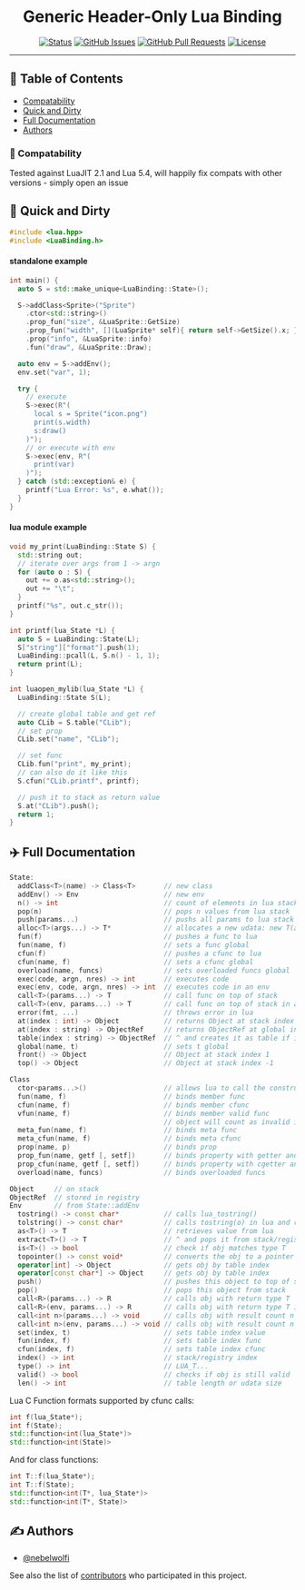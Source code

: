 <h1 align="center">Generic Header-Only Lua Binding</h1>

<div align="center">

[![Status](https://img.shields.io/badge/status-active-success.svg)]()
[![GitHub Issues](https://img.shields.io/github/issues/nebelwolfi/GenericLuaBinding.svg)](https://github.com/nebelwolfi/GenericLuaBinding/issues)
[![GitHub Pull Requests](https://img.shields.io/github/issues-pr/nebelwolfi/GenericLuaBinding.svg)](https://github.com/nebelwolfi/GenericLuaBinding/pulls)
[![License](https://img.shields.io/badge/license-MIT-blue.svg)](/LICENSE)

</div>

---

## 📝 Table of Contents

- [Compatability](#compatability)
- [Quick and Dirty](#quick_and_dirty)
- [Full Documentation](#full_documentation)
- [Authors](#authors)

### 🎈 Compatability <a name="compatability"></a>

Tested against LuaJIT 2.1 and Lua 5.4, will happily fix compats with other versions - simply open an issue

## 🔧 Quick and Dirty <a name="quick_and_dirty"></a>
```cpp
#include <lua.hpp>
#include <LuaBinding.h>
```
#### standalone example
```cpp
int main() {
  auto S = std::make_unique<LuaBinding::State>();

  S->addClass<Sprite>("Sprite")
    .ctor<std::string>()
    .prop_fun("size", &LuaSprite::GetSize)
    .prop_fun("width", [](LuaSprite* self){ return self->GetSize().x; })
    .prop("info", &LuaSprite::info)
    .fun("draw", &LuaSprite::Draw);

  auto env = S->addEnv();
  env.set("var", 1);

  try {
    // execute
    S->exec(R"(
      local s = Sprite("icon.png")
      print(s.width)
      s:draw()
    )");
    // or execute with env
    S->exec(env, R"(
      print(var)
    )");
  } catch (std::exception& e) {
    printf("Lua Error: %s", e.what());
  }
}
```
#### lua module example
```cpp
void my_print(LuaBinding::State S) {
  std::string out;
  // iterate over args from 1 -> argn
  for (auto o : S) {
    out += o.as<std::string>();
    out += "\t";
  }
  printf("%s", out.c_str());
}

int printf(lua_State *L) {
  auto S = LuaBinding::State(L);
  S["string"]["format"].push(1);
  LuaBinding::pcall(L, S.n() - 1, 1);
  return print(L);
}

int luaopen_mylib(lua_State *L) {
  LuaBinding::State S(L);

  // create global table and get ref
  auto CLib = S.table("CLib");
  // set prop
  CLib.set("name", "CLib");

  // set func
  CLib.fun("print", my_print);
  // can also do it like this
  S.cfun("CLib.printf", printf);

  // push it to stack as return value
  S.at("CLib").push();
  return 1;
}
```

## ✈️ Full Documentation <a name="full_documentation"></a>

```cpp
State:
  addClass<T>(name) -> Class<T>       // new class
  addEnv() -> Env                     // new env
  n() -> int                          // count of elements in lua stack
  pop(n)                              // pops n values from lua stack
  push(params...)                     // pushs all params to lua stack
  alloc<T>(args...) -> T*             // allocates a new udata: new T(args...)
  fun(f)                              // pushes a func to lua
  fun(name, f)                        // sets a func global
  cfun(f)                             // pushes a cfunc to lua
  cfun(name, f)                       // sets a cfunc global
  overload(name, funcs)               // sets overloaded funcs global
  exec(code, argn, nres) -> int       // executes code
  exec(env, code, argn, nres) -> int  // executes code in an env
  call<T>(params...) -> T             // call func on top of stack
  call<T>(env, params...) -> T        // call func on top of stack in an env
  error(fmt, ...)                     // throws error in lua
  at(index : int) -> Object           // returns Object at stack index
  at(index : string) -> ObjectRef     // returns ObjectRef at global index
  table(index : string) -> ObjectRef  // ^ and creates it as table if it does not exist
  global(name, t)                     // sets t global
  front() -> Object                   // Object at stack index 1
  top() -> Object                     // Object at stack index -1

Class
  ctor<params...>()                   // allows lua to call the constructor
  fun(name, f)                        // binds member func
  cfun(name, f)                       // binds member cfunc
  vfun(name, f)                       // binds member valid func
                                      // object will count as invalid if it returns false
  meta_fun(name, f)                   // binds meta func
  meta_cfun(name, f)                  // binds meta cfunc
  prop(name, p)                       // binds prop
  prop_fun(name, getf [, setf])       // binds property with getter and setter
  prop_cfun(name, getf [, setf])      // binds property with cgetter and csetter
  overload(name, funcs)               // binds overloaded funcs

Object     // on stack
ObjectRef  // stored in registry
Env        // from State::addEnv
  tostring() -> const char*           // calls lua_tostring()
  tolstring() -> const char*          // calls tostring(o) in lua and returns the result
  as<T>() -> T                        // retrieves value from lua
  extract<T>() -> T                   // ^ and pops it from stack/registry
  is<T>() -> bool                     // check if obj matches type T
  topointer() -> const void*          // converts the obj to a pointer
  operator[int] -> Object             // gets obj by table index
  operator[const char*] -> Object     // gets obj by table index
  push()                              // pushes this object to top of stack
  pop()                               // pops this object from stack
  call<R>(params...) -> R             // calls obj with return type T
  call<R>(env, params...) -> R        // calls obj with return type T in an env
  call<int n>(params...) -> void      // calls obj with result count n
  call<int n>(env, params...) -> void // calls obj with result count n in an env
  set(index, t)                       // sets table index value
  fun(index, f)                       // sets table index func
  cfun(index, f)                      // sets table index cfunc
  index() -> int                      // stack/registry index
  type() -> int                       // LUA_T...
  valid() -> bool                     // checks if obj is still valid
  len() -> int                        // table length or udata size
```
Lua C Function formats supported by cfunc calls:
```cpp
int f(lua_State*);
int f(State);
std::function<int(lua_State*)>
std::function<int(State)>
```
And for class functions:
```cpp
int T::f(lua_State*);
int T::f(State);
std::function<int(T*, lua_State*)>
std::function<int(T*, State)>
```

## ✍️ Authors <a name = "authors"></a>

- [@nebelwolfi](https://github.com/nebelwolfi)

See also the list of [contributors](https://github.com/nebelwolfi/GenericLuaBinding/contributors) who participated in this project.
